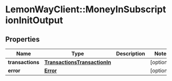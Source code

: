 # LemonWayClient::MoneyInSubscriptionInitOutput

## Properties
Name | Type | Description | Notes
------------ | ------------- | ------------- | -------------
**transactions** | [**TransactionsTransactionIn**](TransactionsTransactionIn.md) |  | [optional] 
**error** | [**Error**](Error.md) |  | [optional] 


